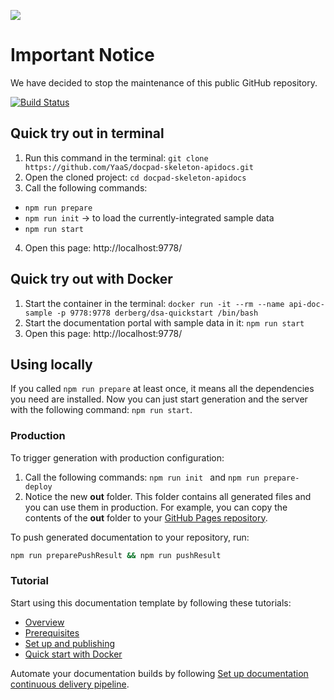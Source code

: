 ![](https://img.shields.io/badge/STATUS-NOT%20CURRENTLY%20MAINTAINED-red.svg?longCache=true&style=flat)

# Important Notice
We have decided to stop the maintenance of this public GitHub repository.

[![Build Status](https://travis-ci.org/YaaS/docpad-skeleton-apidocs.svg?branch=master)](https://travis-ci.org/YaaS/docpad-skeleton-apidocs)

## Quick try out in terminal

1. Run this command in the terminal: `git clone https://github.com/YaaS/docpad-skeleton-apidocs.git`
2. Open the cloned project: `cd docpad-skeleton-apidocs`
3. Call the following commands:
 * `npm run prepare`
 * `npm run init` -> to load the currently-integrated sample data
 * `npm run start`
4. Open this page: http://localhost:9778/

## Quick try out with Docker

1. Start the container in the terminal: `docker run -it --rm --name api-doc-sample -p 9778:9778 derberg/dsa-quickstart /bin/bash`
2. Start the documentation portal with sample data in it: `npm run start`
3. Open this page: http://localhost:9778/

## Using locally

If you called `npm run prepare` at least once, it means all the dependencies you need are installed. Now you can just start generation and the server with the following command: `npm run start`.

### Production

To trigger generation with production configuration:

1. Call the following commands: `npm run init ` and `npm run prepare-deploy`
2. Notice the new **out** folder. This folder contains all generated files and you can use them in production. For example, you can copy the contents of the **out** folder to your [GitHub Pages repository](https://pages.github.com/).

To push generated documentation to your repository, run:

```bash
npm run preparePushResult && npm run pushResult
```

### Tutorial

Start using this documentation template by following these tutorials:

- [Overview](docs/overview.md)
- [Prerequisites](docs/prerequisites.md)
- [Set up and publishing](docs/using_docu_tool.md)
- [Quick start with Docker](docs/using_docker.md)

Automate your documentation builds by following [Set up documentation continuous delivery pipeline](docs/automation.md).
